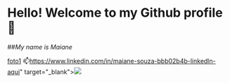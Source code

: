 # Hello! Welcome to my Github profile 👋
##*My name is Maiane*
<!--
###🌱 Sou formada em Matemática e ingressando na área de programação. 
###Aluna do programa One Oracle Next Educacion - Alura
-->

[foto1](https://github.com/user-attachments/assets/d5c40085-5532-4c69-a89e-e5fd842a95ab)
📫https://www.linkedin.com/in/maiane-souza-bbb02b4b-linkedln-aqui" target="_blank"><img loading="lazy" src="https://img.shields.io/badge/-LinkedIn-%230077B5?style=for-the-badge&logo=linkedin&logoColor=white" target="_blank"></a> 







